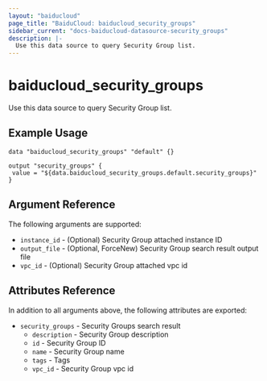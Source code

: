 ```yaml
---
layout: "baiducloud"
page_title: "BaiduCloud: baiducloud_security_groups"
sidebar_current: "docs-baiducloud-datasource-security_groups"
description: |-
  Use this data source to query Security Group list.
---
```


# baiducloud_security_groups

Use this data source to query Security Group list.

## Example Usage

```hcl
data "baiducloud_security_groups" "default" {}

output "security_groups" {
 value = "${data.baiducloud_security_groups.default.security_groups}"
}
```

## Argument Reference

The following arguments are supported:

* `instance_id` - (Optional) Security Group attached instance ID
* `output_file` - (Optional, ForceNew) Security Group search result output file
* `vpc_id` - (Optional) Security Group attached vpc id

## Attributes Reference

In addition to all arguments above, the following attributes are exported:

* `security_groups` - Security Groups search result
  * `description` - Security Group description
  * `id` - Security Group ID
  * `name` - Security Group name
  * `tags` - Tags
  * `vpc_id` - Security Group vpc id


